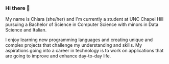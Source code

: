 ### Hi there 👋

My name is Chiara (she/her) and I'm currently a student at UNC Chapel Hill pursuing a Bachelor of Science in Computer Science with minors in Data Science and Italian. 

I enjoy learning new programming languages and creating unique and complex projects that challenge my understanding and skills. My aspirations going into a career in technology is to work on applications that are going to improve and enhance day-to-day life. 


<!--
**csabato10/csabato10** is a ✨ _special_ ✨ repository because its `README.md` (this file) appears on your GitHub profile.

Here are some ideas to get you started:

- 🔭 I’m currently working on ...
- 🌱 I’m currently learning ...
- 👯 I’m looking to collaborate on ...
- 🤔 I’m looking for help with ...
- 💬 Ask me about ...
- 📫 How to reach me: ...
- 😄 Pronouns: ...
- ⚡ Fun fact: ...
-->
